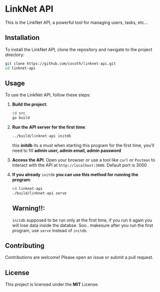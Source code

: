 # LinkNet API

This is the LinkNet API, a powerful tool for managing users, tasks, etc...

## Installation

To install the LinkNet API, clone the repository and navigate to the project directory:

```sh
git clone https://github.com/cocoth/linknet-api.git
cd linknet-api
```

## Usage

To use the LinkNet API, follow these steps:

1. **Build the project**:

    ```sh
    cd src 
    go build
    ```

2. **Run the API server for the first time**:
    ```sh
    ../build/linknet-api initdb
    ```
    this **initdb** its a must when starting this program for the first time, you'll need to fill **admin user, admin email, admin password** 

3. **Access the API**:
    Open your browser or use a tool like `curl` or `Postman` to interact with the API at `http://localhost:3000`. Default port is 3000

4. **If you already** `initdb` **you can use this method for running the program**:
    ```sh
    cd linknet-api
    ./build/linknet-api serve
    ```
    ## **Warning!!:**
    `initdb` supposed to be run only at the first time, if you run it again you will lose data inside the databse. Soo.. makesure after you run the first program, use `serve` instead of `initdb`.


## Contributing

Contributions are welcome! Please open an issue or submit a pull request.

## License

This project is licensed under the **MIT** License.